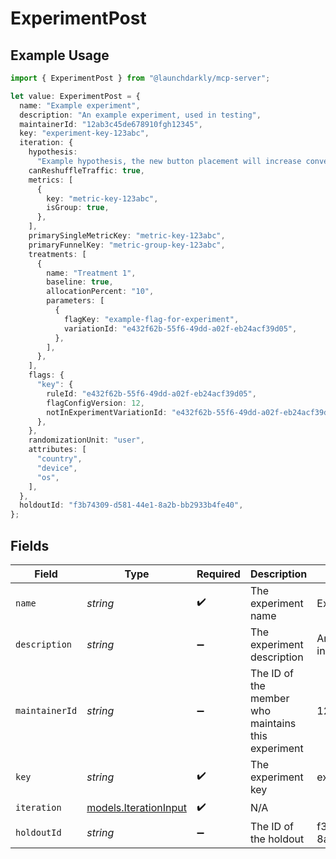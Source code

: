 # ExperimentPost

## Example Usage

```typescript
import { ExperimentPost } from "@launchdarkly/mcp-server";

let value: ExperimentPost = {
  name: "Example experiment",
  description: "An example experiment, used in testing",
  maintainerId: "12ab3c45de678910fgh12345",
  key: "experiment-key-123abc",
  iteration: {
    hypothesis:
      "Example hypothesis, the new button placement will increase conversion",
    canReshuffleTraffic: true,
    metrics: [
      {
        key: "metric-key-123abc",
        isGroup: true,
      },
    ],
    primarySingleMetricKey: "metric-key-123abc",
    primaryFunnelKey: "metric-group-key-123abc",
    treatments: [
      {
        name: "Treatment 1",
        baseline: true,
        allocationPercent: "10",
        parameters: [
          {
            flagKey: "example-flag-for-experiment",
            variationId: "e432f62b-55f6-49dd-a02f-eb24acf39d05",
          },
        ],
      },
    ],
    flags: {
      "key": {
        ruleId: "e432f62b-55f6-49dd-a02f-eb24acf39d05",
        flagConfigVersion: 12,
        notInExperimentVariationId: "e432f62b-55f6-49dd-a02f-eb24acf39d05",
      },
    },
    randomizationUnit: "user",
    attributes: [
      "country",
      "device",
      "os",
    ],
  },
  holdoutId: "f3b74309-d581-44e1-8a2b-bb2933b4fe40",
};
```

## Fields

| Field                                                | Type                                                 | Required                                             | Description                                          | Example                                              |
| ---------------------------------------------------- | ---------------------------------------------------- | ---------------------------------------------------- | ---------------------------------------------------- | ---------------------------------------------------- |
| `name`                                               | *string*                                             | :heavy_check_mark:                                   | The experiment name                                  | Example experiment                                   |
| `description`                                        | *string*                                             | :heavy_minus_sign:                                   | The experiment description                           | An example experiment, used in testing               |
| `maintainerId`                                       | *string*                                             | :heavy_minus_sign:                                   | The ID of the member who maintains this experiment   | 12ab3c45de678910fgh12345                             |
| `key`                                                | *string*                                             | :heavy_check_mark:                                   | The experiment key                                   | experiment-key-123abc                                |
| `iteration`                                          | [models.IterationInput](../models/iterationinput.md) | :heavy_check_mark:                                   | N/A                                                  |                                                      |
| `holdoutId`                                          | *string*                                             | :heavy_minus_sign:                                   | The ID of the holdout                                | f3b74309-d581-44e1-8a2b-bb2933b4fe40                 |